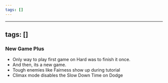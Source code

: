 ```yaml
---
tags: []
---
```


---
tags: []
---

### New Game Plus
- Only way to play first game on Hard was to finish it once.
- And then, its a new game.
- Tough enemies like Fairness show up during tutorial
- Climax mode disables the Slow Down Time on Dodge